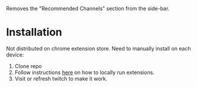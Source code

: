 Removes the "Recommended Channels" section from the side-bar.

# Installation
Not distributed on chrome extension store. Need to manually install on each device:

1. Clone repo
2. Follow instructions [here](https://developer.chrome.com/docs/extensions/mv3/getstarted/development-basics/#load-unpacked) on how to locally run extensions.
3. Visit or refresh twitch to make it work.
